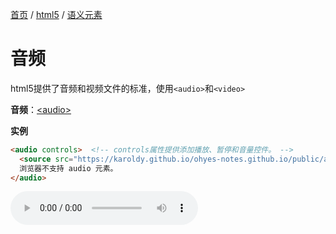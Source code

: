 [首页](/) / [html5](/html5/) / [语义元素](/html5/audio)

# 音频

html5提供了音频和视频文件的标准，使用`<audio>`和`<video>`

**音频**：[\<audio>](https://www.w3cschool.cn/htmltags/tag-audio.html)

**实例**

```html
<audio controls>  <!-- controls属性提供添加播放、暂停和音量控件。 -->
  <source src="https://karoldy.github.io/ohyes-notes.github.io/public/audio/at-least-you.mp3" type="audio/mp3">
  浏览器不支持 audio 元素。
</audio>
```

<output>
	<audio controls>  <!-- controls属性提供添加播放、暂停和音量控件。 -->
    <source src="https://karoldy.github.io/ohyes-notes.github.io/public/audio/at-least-you.mp3" type="audio/mp3">
    浏览器不支持 audio 元素。
  </audio>
</output>
